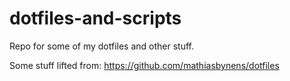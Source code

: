 # dotfiles-and-scripts
Repo for some of my dotfiles and other stuff.

Some stuff lifted from: https://github.com/mathiasbynens/dotfiles
